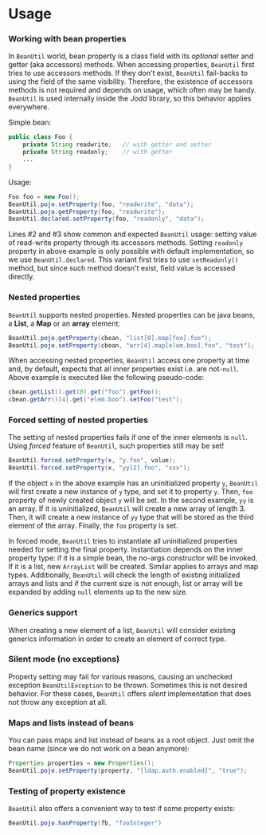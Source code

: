 # Usage

### Working with bean properties

In `BeanUtil` world, bean property is a class field with its _optional_ setter and getter \(aka accessors\) methods. When accessing properties, `BeanUtil` first tries to use accessors methods. If they don't exist, `BeanUtil` fail-backs to using the field of the same visibility. Therefore, the existence of accessors methods is not required and depends on usage, which often may be handy. `BeanUtil` is used internally inside the _Jodd_ library, so this behavior applies everywhere.

Simple bean:

```java
public class Foo {
    private String readwrite;   // with getter and setter
    private String readonly;    // with getter
    ...
}
```

Usage:

```java
Foo foo = new Foo();
BeanUtil.pojo.setProperty(foo, "readwrite", "data");
BeanUtil.pojo.getProperty(foo, "readwrite");
BeanUtil.declared.setProperty(foo, "readonly", "data");
```

Lines \#2 and \#3 show common and expected `BeanUtil` usage: setting value of read-write property through its accessors methods. Setting `readonly` property in above example is only possible with default implementation, so we use `BeanUtil.declared`. This variant first tries to use `setReadonly()` method, but since such method doesn't exist, field value is accessed directly.

### Nested properties

`BeanUtil` supports nested properties. Nested properties can be java beans, a **List**, a **Map** or an **array** element:

```java
BeanUtil.pojo.getProperty(cbean, "list[0].map[foo].foo");
BeanUtil.pojo.setProperty(cbean, "arr[4].map[elem.boo].foo", "test");
```

When accessing nested properties, `BeanUtil` access one property at time and, by default, expects that all inner properties exist i.e. are not-`null`. Above example is executed like the following pseudo-code:

```java
cbean.getList().get(0).get("foo").getFoo();
cbean.getArr()[4].get("elem.boo").setFoo("test");
```

### Forced setting of nested properties

The setting of nested properties fails if one of the inner elements is `null`. Using _forced_ feature of `BeanUtil`, such properties still may be set!

```java
BeanUtil.forced.setProperty(x, "y.foo", value);
BeanUtil.forced.setProperty(x, "yy[2].foo", "xxx");
```

If the object `x` in the above example has an uninitialized property `y`, `BeanUtil` will first create a new instance of `y` type, and set it to property `y`. Then, `foo` property of newly created object `y` will be set. In the second example, `yy` is an array. If it is uninitialized, `BeanUtil` will create a new array of length 3. Then, it will create a new instance of `yy` type that will be stored as the third element of the array. Finally, the `foo` property is set.

In forced mode, `BeanUtil` tries to instantiate all uninitialized properties needed for setting the final property. Instantiation depends on the inner property type: if it is a simple bean, the no-args constructor will be invoked. If it is a list, new `ArrayList` will be created. Similar applies to arrays and map types. Additionally, `BeanUtil` will check the length of existing initialized arrays and lists and if the current size is not enough, list or array will be expanded by adding `null` elements up to the new size.

### Generics support

When creating a new element of a list, `BeanUtil` will consider existing generics information in order to create an element of correct type.

### Silent mode \(no exceptions\)

Property setting may fail for various reasons, causing an unchecked exception `BeanUtilException` to be thrown. Sometimes this is not desired behavior. For these cases, `BeanUtil` offers _silent_ implementation that does not throw any exception at all.

### Maps and lists instead of beans

You can pass maps and list instead of beans as a root object. Just omit the bean name \(since we do not work on a bean anymore\):

```java
Properties properties = new Properties();
BeanUtil.pojo.setProperty(property, "[ldap.auth.enabled]", "true");
```

### Testing of property existence

`BeanUtil` also offers a convenient way to test if some property exists:

```java
BeanUtil.pojo.hasProperty(fb, "fooInteger")
```

